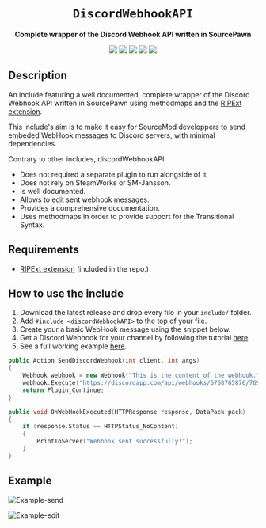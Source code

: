 <div align="center">
  <h1><code>DiscordWebhookAPI</code></h1>
  <p>
    <strong>Complete wrapper of the Discord Webhook API written in SourcePawn</strong>
  </p>
  <p style="margin-bottom: 0.5ex;">
    <img
        src="https://img.shields.io/github/downloads/Sarrus1/DiscordWebhookAPI/total"
    />
    <img
        src="https://img.shields.io/github/last-commit/Sarrus1/DiscordWebhookAPI"
    />
    <img
        src="https://img.shields.io/github/issues/Sarrus1/DiscordWebhookAPI"
    />
    <img
        src="https://img.shields.io/github/issues-closed/Sarrus1/DiscordWebhookAPI"
    />
    <img
        src="https://img.shields.io/github/repo-size/Sarrus1/DiscordWebhookAPI"
    />
  </p>
</div>

## Description

An include featuring a well documented, complete wrapper of the Discord Webhook API written in SourcePawn using methodmaps and the [RIPExt extension](https://github.com/ErikMinekus/sm-ripext).

This include's aim is to make it easy for SourceMod developpers to send embeded WebHook messages to Discord servers, with minimal dependencies.

Contrary to other includes, discordWebhookAPI:

- Does not required a separate plugin to run alongside of it.
- Does not rely on SteamWorks or SM-Jansson.
- Is well documented.
- Allows to edit sent webhook messages.
- Provides a comprehensive documentation.
- Uses methodmaps in order to provide support for the Transitional Syntax.

## Requirements

- [RIPExt extension](https://github.com/ErikMinekus/sm-ripext/releases/latest) (included in the repo.)

## How to use the include

1. Download the latest release and drop every file in your `include/` folder.
2. Add `#include <discordWebhookAPI>` to the top of your file.
3. Create your a basic WebHook message using the snippet below.
4. Get a Discord Webhook for your channel by following the tutorial [here](https://www.digitalocean.com/community/tutorials/how-to-use-discord-webhooks-to-get-notifications-for-your-website-status-on-ubuntu-18-04).
5. See a full working example [here](https://github.com/Sarrus1/discordWebhookAPI/blob/master/example.sp).

```cpp
public Action SendDiscordWebhook(int client, int args)
{
	Webhook webhook = new Webhook("This is the content of the webhook.");
	webhook.Execute("https://discordapp.com/api/webhooks/6758765876/769876789009/", OnWebHookExecuted);
	return Plugin_Continue;
}

public void OnWebHookExecuted(HTTPResponse response, DataPack pack)
{
	if (response.Status == HTTPStatus_NoContent)
	{
		PrintToServer("Webhook sent successfully!");
	}
}
```

## Example

![Example-send](https://github.com/Sarrus1/discordWebhookAPI/blob/master/example.png?raw=true)

![Example-edit](https://github.com/Sarrus1/discordWebhookAPI/blob/master/example-2.png?raw=true)
